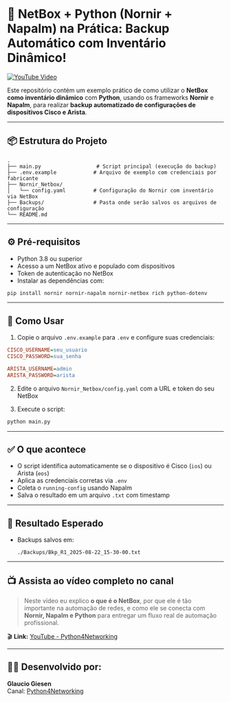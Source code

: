 # 🚀 NetBox + Python (Nornir + Napalm) na Prática: Backup Automático com Inventário Dinâmico!

[![YouTube Video](https://img.shields.io/badge/🎥%20Assistir%20no%20YouTube-Python4Networking-red?style=for-the-badge&logo=youtube)](https://youtube.com/watch?v=OjtyooYy2TU)

Este repositório contém um exemplo prático de como utilizar o **NetBox como inventário dinâmico** com **Python**, usando os frameworks **Nornir** e **Napalm**, para realizar **backup automatizado de configurações de dispositivos Cisco e Arista**.

---

## 📦 Estrutura do Projeto

```
.
├── main.py                  # Script principal (execução do backup)
├── .env.example            # Arquivo de exemplo com credenciais por fabricante
├── Nornir_Netbox/
│   └── config.yaml         # Configuração do Nornir com inventário via NetBox
├── Backups/                # Pasta onde serão salvos os arquivos de configuração
└── README.md
```

---

## ⚙️ Pré-requisitos

- Python 3.8 ou superior
- Acesso a um NetBox ativo e populado com dispositivos
- Token de autenticação no NetBox
- Instalar as dependências com:

```bash
pip install nornir nornir-napalm nornir-netbox rich python-dotenv
```

---

## 🚀 Como Usar

1. Copie o arquivo `.env.example` para `.env` e configure suas credenciais:
```ini
CISCO_USERNAME=seu_usuario
CISCO_PASSWORD=sua_senha

ARISTA_USERNAME=admin
ARISTA_PASSWORD=arista
```

2. Edite o arquivo `Nornir_Netbox/config.yaml` com a URL e token do seu NetBox

3. Execute o script:
```bash
python main.py
```

---

## ✅ O que acontece

- O script identifica automaticamente se o dispositivo é Cisco (`ios`) ou Arista (`eos`)
- Aplica as credenciais corretas via `.env`
- Coleta o `running-config` usando Napalm
- Salva o resultado em um arquivo `.txt` com timestamp

---

## 🎯 Resultado Esperado

- Backups salvos em:
  ```
  ./Backups/Bkp_R1_2025-08-22_15-30-00.txt
  ```

---

## 📺 Assista ao vídeo completo no canal

> Neste vídeo eu explico **o que é o NetBox**, por que ele é tão importante na automação de redes, e como ele se conecta com **Nornir, Napalm e Python** para entregar um fluxo real de automação profissional.

🎬 **Link:** [YouTube - Python4Networking](https://youtube.com/@python4networking)

---

## 👨‍💻 Desenvolvido por:
**Glaucio Giesen**  
Canal: [Python4Networking](https://youtube.com/@python4networking)

